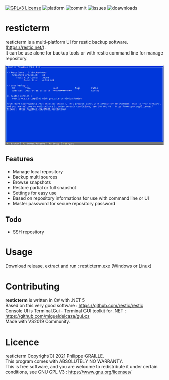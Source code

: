 
[![GPLv3 License](https://img.shields.io/badge/License-GPL%20v3-yellow.svg)](https://opensource.org/licenses/)
![platform](https://img.shields.io/badge/platform-Windows%20Linux-blue)
![commit](https://img.shields.io/github/last-commit/GPh83/resticterm) 
![issues](https://img.shields.io/bitbucket/issues-raw/GPh83/resticterm) 
![doawnloads](https://img.shields.io/github/downloads/GPh83/resticterm/total)

# resticterm

resticterm is a multi-platform UI for restic backup software. (https://restic.net/).  
It can be use alone for backup tools or with restic command line for manage repository.

![MainScreen](https://github.com/GPh83/resticterm/blob/master/resticterm/Img/0.2_Screen.png)

## Features
- Manage local repository
- Backup multi sources 
- Browse snapshots
- Restore partial or full snapshot
- Settings for easy use
- Based on repository informations for use with command line or UI
- Master password for secure repository password

## Todo
- SSH repository

# Usage

Download release, extract and run : resticterm.exe (Windows or Linux)


# Contributing

**resticterm** is written in C# with .NET 5  
Based on this very good software : https://github.com/restic/restic  
Console UI is Terminal.Gui - Terminal GUI toolkit for .NET : https://github.com/migueldeicaza/gui.cs  
Made with VS2019 Community.


# Licence 

resticterm Copyright(C) 2021 Philippe GRAILLE.  
This program comes with ABSOLUTELY NO WARRANTY.  
This is free software, and you are welcome to redistribute it under certain conditions, see GNU GPL V3 : https://www.gnu.org/licenses/







